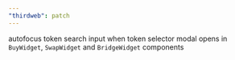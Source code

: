 ```yaml
---
"thirdweb": patch
---
```


autofocus token search input when token selector modal opens in `BuyWidget`, `SwapWidget` and `BridgeWidget` components
